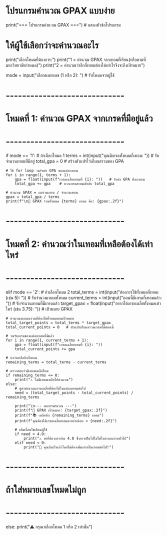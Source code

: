# โปรแกรมคำนวณ GPAX แบบง่าย

print("=== โปรแกรมคำนวณ GPAX ===")   # แสดงหัวข้อโปรแกรม

# ให้ผู้ใช้เลือกว่าจะคำนวณอะไร
print("เลือกโหมดที่ต้องการ:")
print("1 = คำนวณ GPAX จากเทอมที่เรียน(หรือตามที่มหาวิทยาลัยกำหนด)")
print("2 = คำนวณว่าอีกกี่เทอมต้องได้เท่าไรจึงจะถึงเป้าหมาย")

mode = input("เลือกหมายเลข (1 หรือ 2): ")   # รับโหมดจากผู้ใช้

# -----------------------------
# โหมดที่ 1: คำนวณ GPAX จากเกรดที่มีอยู่แล้ว
# -----------------------------
if mode == '1':    # ถ้าเลือกโหมด 1
    terms = int(input("คุณมีเกรดทั้งหมดกี่เทอม: "))   # รับจำนวนเทอมที่มีอยู่
    total_gpa = 0    # สร้างตัวแปรไว้เก็บผลรวมของ GPA

    # ใช้ for loop วนรับค่า GPA ของแต่ละเทอม
    for i in range(1, terms + 1):
        gpa = float(input(f"เกรดเฉลี่ยเทอมที่ {i}: "))   # รับค่า GPA ทีละเทอม
        total_gpa += gpa    # บวกเกรดสะสมเข้ากับ total_gpa

    # คำนวณ GPAX = ผลรวมเกรด / จำนวนเทอม
    gpax = total_gpa / terms
    print(f"\n📘 GPAX รวมทั้งหมด {terms} เทอม คือ: {gpax:.2f}")

# -----------------------------
# โหมดที่ 2: คำนวณว่าในเทอมที่เหลือต้องได้เท่าไหร่
# -----------------------------
elif mode == '2':    # ถ้าเลือกโหมด 2
    total_terms = int(input("ต้องการใช้ทั้งหมดกี่เทอม (เช่น 5): "))   # รับจำนวนเทอมทั้งหมด
    current_terms = int(input("ตอนนี้มีเกรดกี่เทอมแล้ว: "))             # รับจำนวนเทอมที่มีเกรดแล้ว
    target_gpax = float(input("อยากได้เกรดเฉลี่ยทั้งหมดเท่าไหร่ (เช่น 3.75): "))  # เป้าหมาย GPAX

    # คำนวณคะแนนรวมที่ต้องได้ทั้งหมดตามเป้าหมาย
    total_target_points = total_terms * target_gpax
    total_current_points = 0   # ตัวแปรเก็บผลรวมเกรดที่มีตอนนี้

    # วนรับเกรดของแต่ละเทอมที่มีแล้ว
    for i in range(1, current_terms + 1):
        gpa = float(input(f"เกรดเฉลี่ยเทอมที่ {i}: "))
        total_current_points += gpa

    # หาว่าเหลืออีกกี่เทอม
    remaining_terms = total_terms - current_terms

    # ตรวจสอบว่ามีเทอมเหลือไหม
    if remaining_terms <= 0:
        print("⚠️ ไม่มีเทอมเหลือให้คำนวณ")
    else:
        # สูตรคำนวณเกรดเฉลี่ยที่ต้องได้ในแต่ละเทอมต่อไป
        need = (total_target_points - total_current_points) / remaining_terms

        print("\n--- ผลการคำนวณ ---")
        print(f"🎯 GPAX เป้าหมาย: {target_gpax:.2f}")
        print(f"📚 เหลืออีก {remaining_terms} เทอม")
        print(f"คุณต้องได้เกรดเฉลี่ยเทอมละอย่างน้อย ≈ {need:.2f}")

        # เพิ่มเงื่อนไขเตือนผู้ใช้
        if need > 4.0:
            print("⚠️ ค่าที่ต้องการเกิน 4.0 ซึ่งอาจเป็นไปไม่ได้ในระบบเกรดทั่วไป")
        elif need < 0:
            print("🎉 คุณถึงเป้าแล้วโดยไม่ต้องเพิ่มเกรดในเทอมต่อไป!")

# -----------------------------
# ถ้าใส่หมายเลขโหมดไม่ถูก
# -----------------------------
else:
    print("⚠️ กรุณาเลือกโหมด 1 หรือ 2 เท่านั้น")
